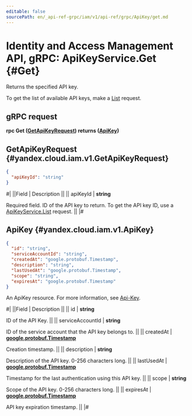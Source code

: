 ```yaml
---
editable: false
sourcePath: en/_api-ref-grpc/iam/v1/api-ref/grpc/ApiKey/get.md
---
```


# Identity and Access Management API, gRPC: ApiKeyService.Get {#Get}

Returns the specified API key.

To get the list of available API keys, make a [List](/docs/iam/api-ref/grpc/ApiKey/list#List) request.

## gRPC request

**rpc Get ([GetApiKeyRequest](#yandex.cloud.iam.v1.GetApiKeyRequest)) returns ([ApiKey](#yandex.cloud.iam.v1.ApiKey))**

## GetApiKeyRequest {#yandex.cloud.iam.v1.GetApiKeyRequest}

```json
{
  "apiKeyId": "string"
}
```

#|
||Field | Description ||
|| apiKeyId | **string**

Required field. ID of the API key to return.
To get the API key ID, use a [ApiKeyService.List](/docs/iam/api-ref/grpc/ApiKey/list#List) request. ||
|#

## ApiKey {#yandex.cloud.iam.v1.ApiKey}

```json
{
  "id": "string",
  "serviceAccountId": "string",
  "createdAt": "google.protobuf.Timestamp",
  "description": "string",
  "lastUsedAt": "google.protobuf.Timestamp",
  "scope": "string",
  "expiresAt": "google.protobuf.Timestamp"
}
```

An ApiKey resource. For more information, see [Api-Key](/docs/iam/concepts/authorization/api-key).

#|
||Field | Description ||
|| id | **string**

ID of the API Key. ||
|| serviceAccountId | **string**

ID of the service account that the API key belongs to. ||
|| createdAt | **[google.protobuf.Timestamp](https://developers.google.com/protocol-buffers/docs/reference/google.protobuf#timestamp)**

Creation timestamp. ||
|| description | **string**

Description of the API key. 0-256 characters long. ||
|| lastUsedAt | **[google.protobuf.Timestamp](https://developers.google.com/protocol-buffers/docs/reference/google.protobuf#timestamp)**

Timestamp for the last authentication using this API key. ||
|| scope | **string**

Scope of the API key. 0-256 characters long. ||
|| expiresAt | **[google.protobuf.Timestamp](https://developers.google.com/protocol-buffers/docs/reference/google.protobuf#timestamp)**

API key expiration timestamp. ||
|#
